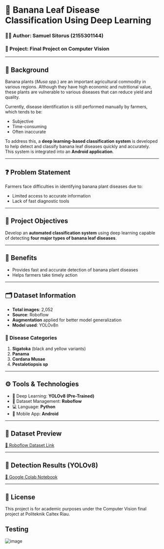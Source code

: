 # 🍌 Banana Leaf Disease Classification Using Deep Learning

### 👨‍💻 Author: Samuel Sitorus (2155301144)  
### 📁 Project: Final Project on Computer Vision

---

## 🌿 Background

Banana plants (*Musa spp.*) are an important agricultural commodity in various regions. Although they have high economic and nutritional value, these plants are vulnerable to various diseases that can reduce yield and quality.

Currently, disease identification is still performed manually by farmers, which tends to be:

- Subjective  
- Time-consuming  
- Often inaccurate  

To address this, a **deep learning-based classification system** is developed to help detect and classify banana leaf diseases quickly and accurately. This system is integrated into an **Android application**.

---

## ❓ Problem Statement

Farmers face difficulties in identifying banana plant diseases due to:

- Limited access to accurate information  
- Lack of fast diagnostic tools  

---

## 🎯 Project Objectives

Develop an **automated classification system** using deep learning capable of detecting **four major types of banana leaf diseases**.

---

## 🎁 Benefits

- Provides fast and accurate detection of banana plant diseases  
- Helps farmers take timely action  

---

## 🗂️ Dataset Information

- **Total images**: 2,052  
- **Source**: Roboflow  
- **Augmentation** applied for better model generalization  
- **Model used**: YOLOv8n

### 🍃 Disease Categories

1. **Sigatoka** (black and yellow variants)  
2. **Panama**  
3. **Cordana Musae**  
4. **Pestalotiopsis sp**

---

## ⚙️ Tools & Technologies

- 🧠 Deep Learning: **YOLOv8 (Pre-Trained)**  
- 🧰 Dataset Management: **Roboflow**  
- 💻 Language: **Python**  
- 📱 Mobile App: **Android**  

---

## 📸 Dataset Preview

[🔗 Roboflow Dataset Link](https://universe.roboflow.com/bananalyze/bananalyze/browse?queryText=class%3AFusarium+sort%3Aoldest&pageSize=50&startingIndex=0&browseQuery=true)

---

## 🧪 Detection Results (YOLOv8)

[🔗 Google Colab Notebook](https://colab.research.google.com/drive/1wF8zlaBfKFcMH2kM72jkHErUiKqgJTiJ?usp=sharing)

---

## 📌 License

This project is for academic purposes under the Computer Vision final project at Politeknik Caltex Riau.


## Testing
![image](https://github.com/user-attachments/assets/6ba805ce-0c3c-4f33-b1dd-42abf7d53087)
